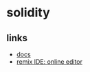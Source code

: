 # solidity

## links

- [docs](https://docs.soliditylang.org/en/latest/index.html#getting-started)
- [remix IDE: online editor](https://remix.ethereum.org/#optimize=false&runs=200&evmVersion=null&version=soljson-v0.8.7+commit.e28d00a7.js)
